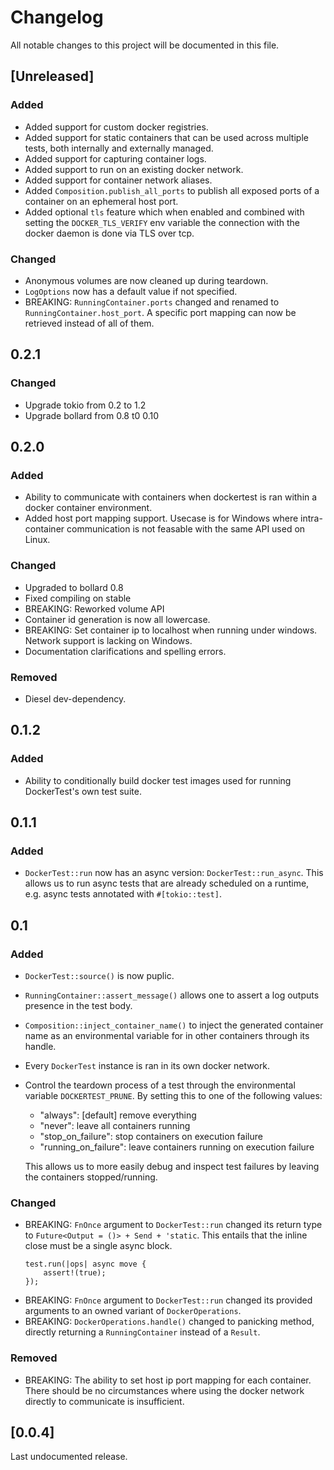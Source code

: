 # Changelog
All notable changes to this project will be documented in this file.

## [Unreleased]

### Added
- Added support for custom docker registries.
- Added support for static containers that can be used across multiple tests, both internally and externally managed.
- Added support for capturing container logs.
- Added support to run on an existing docker network.
- Added support for container network aliases.
- Added `Composition.publish_all_ports` to publish all exposed ports of a container on an ephemeral host port.
- Added optional `tls` feature which when enabled and combined with setting the `DOCKER_TLS_VERIFY` env variable the connection with the docker daemon is done via TLS over tcp.

### Changed
- Anonymous volumes are now cleaned up during teardown.
- `LogOptions` now has a default value if not specified.
- BREAKING: `RunningContainer.ports` changed and renamed to `RunningContainer.host_port`. A specific port mapping can now be retrieved
instead of all of them.

## 0.2.1

### Changed
- Upgrade tokio from 0.2 to 1.2
- Upgrade bollard from 0.8 t0 0.10

## 0.2.0

### Added
- Ability to communicate with containers when dockertest is ran within a docker container environment.
- Added host port mapping support. Usecase is for Windows where intra-container communication is not feasable with the same API used on Linux.

### Changed
- Upgraded to bollard 0.8
- Fixed compiling on stable
- BREAKING: Reworked volume API
- Container id generation is now all lowercase.
- BREAKING: Set container ip to localhost when running under windows. Network support is lacking on Windows.
- Documentation clarifications and spelling errors.

### Removed
- Diesel dev-dependency.

## 0.1.2

### Added
- Ability to conditionally build docker test images used for running DockerTest's own test suite.

## 0.1.1

### Added
- `DockerTest::run` now has an async version: `DockerTest::run_async`.
    This allows us to run async tests that are already scheduled on a runtime, e.g. async tests
    annotated with `#[tokio::test]`.

## 0.1

### Added
- `DockerTest::source()` is now puplic.
- `RunningContainer::assert_message()` allows one to assert a log outputs presence in the test body.
- `Composition::inject_container_name()` to inject the generated container name as an environmental
    variable for in other containers through its handle.
- Every `DockerTest` instance is ran in its own docker network.
- Control the teardown process of a test through the environmental variable `DOCKERTEST_PRUNE`.
    By setting this to one of the following values:
    * "always": [default] remove everything
    * "never": leave all containers running
    * "stop_on_failure": stop containers on execution failure
    * "running_on_failure": leave containers running on execution failure

    This allows us to more easily debug and inspect test failures by leaving the containers
    stopped/running.

### Changed
- BREAKING: `FnOnce` argument to `DockerTest::run` changed its return type to
    `Future<Output = ()> + Send + 'static`.
    This entails that the inline close must be a single async block.
    ```
    test.run(|ops| async move {
        assert!(true);
    });
    ```
- BREAKING: `FnOnce` argument to `DockerTest::run` changed its provided arguments to an owned
    variant of `DockerOperations`.
- BREAKING: `DockerOperations.handle()` changed to panicking method, directly returning a
    `RunningContainer` instead of a `Result`.

### Removed
- BREAKING: The ability to set host ip port mapping for each container.
    There should be no circumstances where using the docker network directly to communicate
    is insufficient.

## [0.0.4]

Last undocumented release.
